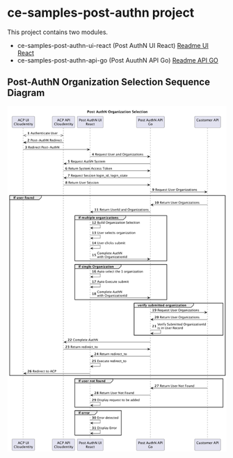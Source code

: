 # ce-samples-post-authn project

This project contains two modules.
- ce-samples-post-authn-ui-react (Post AuthN UI React)
  [Readme UI React](ce-samples-post-authn-ui-react/README-npm.md)
- ce-samples-post-authn-api-go (Post AuuthN API Go)
  [Readme API GO](ce-samples-post-authn-api-go/README.md)

## Post-AuthN Organization Selection Sequence Diagram

![Sequence Diagram](./ce-samples-post-authn-ui-react/docs/post-authn-flow.png)
